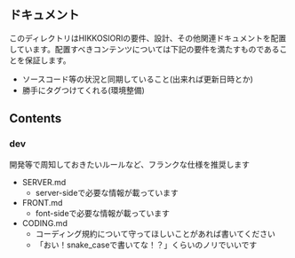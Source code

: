 ## ドキュメント
このディレクトリはHIKKOSIORIの要件、設計、その他関連ドキュメントを配置しています。配置すべきコンテンツについては下記の要件を満たすものであることを保証します。
- ソースコード等の状況と同期していること(出来れば更新日時とか)
- 勝手にタグつけてくれる(環境整備)

## Contents

### dev
開発等で周知しておきたいルールなど、フランクな仕様を推奨します
- SERVER.md
    - server-sideで必要な情報が載っています
- FRONT.md
    - font-sideで必要な情報が載っています
- CODING.md
    - コーディング規約について守ってほしいことがあれば書いてください
    - 「おい！snake_caseで書いてな！？」くらいのノリでいいです